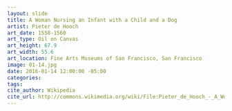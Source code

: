 ```yaml
---
layout: slide
title: A Woman Nursing an Infant with a Child and a Dog
artist: Pieter de Hooch
art_date: 1558-1560
art_type: Oil on Canvas
art_height: 67.9
art_width: 55.6
art_location: Fine Arts Museums of San Francisco, San Francisco
image: 01-14.jpg
date: 2016-01-14 12:00:00 -05:00
categories:
tags:
cite_author: Wikipedia
cite_url: http://commons.wikimedia.org/wiki/File:Pieter_de_Hooch_-_A_Woman_Nursing_an_Infant_with_a_Child_and_a_Dog_-_WGA11697.jpg
---
```

